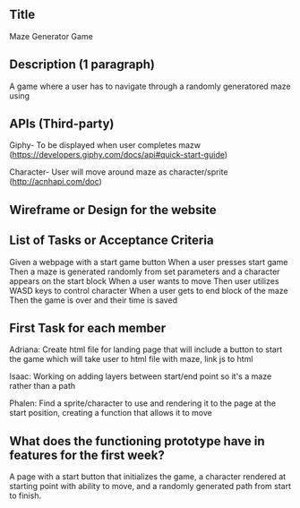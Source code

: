 ## Title
Maze Generator Game

## Description (1 paragraph)
A game where a user has to navigate through a randomly generatored maze using 

## APIs (Third-party)
Giphy- To be displayed when user completes mazw
(https://developers.giphy.com/docs/api#quick-start-guide)

Character- User will move around maze as character/sprite 
(http://acnhapi.com/doc)

## Wireframe or Design for the website

## List of Tasks or Acceptance Criteria
Given a webpage with a start game button
When a user presses start game
Then a maze is generated randomly from set parameters and a character appears on the start block
When a user wants to move
Then user utilizes WASD keys to control character
When a user gets to end block of the maze
Then the game is over and their time is saved

## First Task for each member
Adriana: Create html file for landing page that will include a button to start the game which will take user to html file with maze, link js to html

Isaac: Working on adding layers between start/end point so it's a maze rather than a path

Phalen: Find a sprite/character to use and rendering it to the page at the start position, creating a function that allows it to move

## What does the functioning prototype have in features for the first week?
A page with a start button that initializes the game, a character rendered at starting point with ability to move, and a randomly generated path from start to finish.